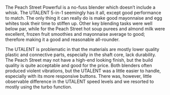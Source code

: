 The Peach Street Powerful is a no-fuss blender which doesn’t include a whisk. The UTALENT 5-in-1 seemingly has it all, except good performance to match. The only thing it can really do is make good mayonnaise and egg whites took their time to stiffen up. Other key blending tasks were well below par, while for the Peach Street hot soup purees and almond milk were excellent, frozen fruit smoothies and mayonnaise average to good; therefore making it a good and reasonable all-rounder. 

The UTALENT is problematic in that the materials are mostly lower quality plastic and connective parts, especially in the shaft core, lack durability.  The Peach Street may not have a high-end looking finish, but the build quality is quite acceptable and good for the price. Both blenders often produced violent vibrations, but the UTALENT was a little easier to handle, especially with its more responsive buttons. There was, however, little observable difference in the UTALENT speed levels and we resorted to mostly using the turbo function.